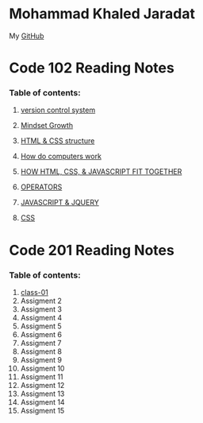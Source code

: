 # **Mohammad Khaled Jaradat**
My [GitHub](https://github.com/muhmadJaradat) 

# Code 102 Reading Notes

### Table of contents:
1. [version control system](https://muhmadjaradat.github.io/Reading-note/Version_control_system)

2. [Mindset Growth](https://muhmadjaradat.github.io/Reading-note/Growth_%20mindset)

3. [HTML & CSS structure](https://muhmadjaradat.github.io/Reading-note/Read03)
4. [How do computers work](https://muhmadjaradat.github.io/Reading-note/Read04b)
5. [HOW HTML, CSS, & JAVASCRIPT FIT TOGETHER](https://muhmadjaradat.github.io/Reading-note/Read04c)
6. [OPERATORS](https://muhmadjaradat.github.io/Reading-note/Read05)
7. [JAVASCRIPT & JQUERY](https://muhmadjaradat.github.io/Reading-note/Reading04)
8. [CSS](https://muhmadjaradat.github.io/Reading-note/read06b)

# Code 201 Reading Notes

### Table of contents:
1. [class-01](https://qusay114.github.io/reading-notes/class-01)
2. Assigment 2
3. Assigment 3
4. Assigment 4
5. Assigment 5
6. Assigment 6
7. Assigment 7
8. Assigment 8
9. Assigment 9
10. Assigment 10
11. Assigment 11
12. Assigment 12
13. Assigment 13
14. Assigment 14
15. Assigment 15